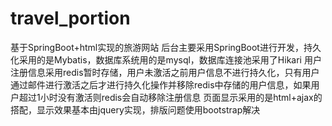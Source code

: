 # travel_portion
基于SpringBoot+html实现的旅游网站
后台主要采用SpringBoot进行开发，持久化采用的是Mybatis，数据库系统用的是mysql，数据库连接池采用了Hikari
用户注册信息采用redis暂时存储，用户未激活之前用户信息不进行持久化，只有用户通过邮件进行激活之后才进行持久化操作并移除redis中存储的用户信息，如果用户超过1小时没有激活则redis会自动移除注册信息
页面显示采用的是html+ajax的搭配，显示效果基本由jquery实现，排版问题使用bootstrap解决
